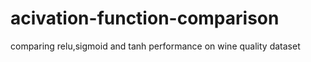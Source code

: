 # acivation-function-comparison
comparing relu,sigmoid and tanh performance on wine quality dataset
